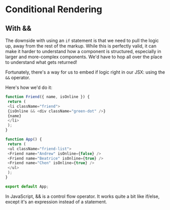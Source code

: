 # Conditional Rendering

## With &&

The downside with using an ```if``` statement is that we need to pull the logic up, away from the rest of the markup. While this is perfectly valid, it can make it harder to understand how a component is structured, especially in larger and more-complex components. We'd have to hop all over the place to understand what gets returned!

Fortunately, there's a way for us to embed if logic right in our JSX: using the ```&&``` operator.

Here's how we'd do it:

```js
function Friend({ name, isOnline }) {
 return (
 <li className="friend">
 {isOnline && <div className="green-dot" />}
 {name}
 </li>
 );
}

function App() {
 return (
 <ul className="friend-list">
 <Friend name="Andrew" isOnline={false} />
 <Friend name="Beatrice" isOnline={true} />
 <Friend name="Chen" isOnline={true} />
 </ul>
 );
}

export default App;
```

In JavaScript, && is a control flow operator. It works quite a bit like if/else, except it's an expression instead of a statement.